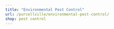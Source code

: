 ```yaml
---
title: "Environmental Pest Control"
url: /purcellville/environmental-pest-control/
shop: pest control
---
```

